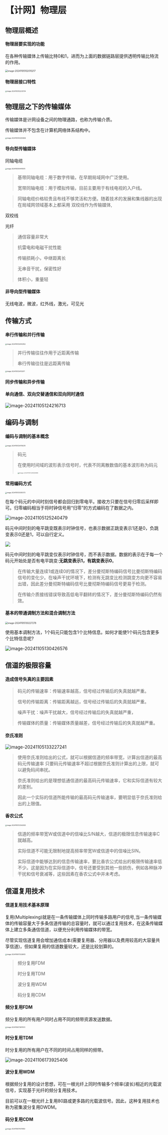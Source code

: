 # 【计网】物理层

## 物理层概述

#### 物理层要实现的功能

在各种传输媒体上传输比特0和1，进而为上面的数据链路层提供透明传输比特流的作用。

<img src="https://gitee.com/ForeverHamburger/picgo_imgs1/raw/master/202411051020295.png" alt="image-20241105102010217" style="zoom: 50%;" />

#### 物理层接口特性

<img src="https://gitee.com/ForeverHamburger/picgo_imgs1/raw/master/202411051022764.png" alt="image-20241105102235704" style="zoom:33%;" />

## 物理层之下的传输媒体

传输媒体是计网设备之间的物理通路，也称为传输介质。

传输媒体并不包含在计算机网络体系结构中。

<img src="https://gitee.com/ForeverHamburger/picgo_imgs1/raw/master/202411051042928.png" alt="image-20241105104255858" style="zoom:33%;" />

#### 导向型传输媒体

同轴电缆

<img src="https://gitee.com/ForeverHamburger/picgo_imgs1/raw/master/202411051044014.png" alt="image-20241105104411970" style="zoom:33%;" />

> 基带同轴电缆：用于数字传输，在早期局域网中广泛使用。
>
> 宽带同轴电缆：用于模拟传输，目前主要用于有线电视的入户线。

> 同轴电缆价格较贵且布线不够灵活和方便。随着技术的发展和集线器的出现在局域网领域基本上都采用
> 双绞线作为传输媒体,

双绞线

光纤

> 通信容量非常大
>
> 抗雷电和电磁干扰性能
>
> 传输损耗小，中继距离长
>
> 无串音干扰，保密性好
>
> 体积小，重量轻

#### 非导向型传输媒体

无线电波，微波，红外线，激光，可见光

## 传输方式

#### 串行传输和并行传输

<img src="https://gitee.com/ForeverHamburger/picgo_imgs1/raw/master/202411051240207.png" alt="image-20241105124002162" style="zoom:33%;" />

> 并行传输往往作用于近距离传输
>
> 串行传输往往是远距离传输

<img src="https://gitee.com/ForeverHamburger/picgo_imgs1/raw/master/202411051241062.png" alt="image-20241105124112971" style="zoom:33%;" />

#### 同步传输和异步传输



#### 单向通信、双向交替通信和双向同时通信

![image-20241105124216713](https://gitee.com/ForeverHamburger/picgo_imgs1/raw/master/202411051242028.png)

## 编码与调制

#### 编码与调制的基本概念

<img src="https://gitee.com/ForeverHamburger/picgo_imgs1/raw/master/202411051247278.png" alt="image-20241105124708210" style="zoom:33%;" />

>  码元
>
> 在使用时间域的波形表示信号时，代表不同离散数值的基本波形称为码元
>
> <img src="https://gitee.com/ForeverHamburger/picgo_imgs1/raw/master/202411051248027.png" alt="image-20241105124838985" style="zoom:33%;" />

#### 常用编码方式

<img src="https://gitee.com/ForeverHamburger/picgo_imgs1/raw/master/202411051250247.png" alt="image-20241105125055173" style="zoom:33%;" />

在每个码元的中间时刻信号都会回归到零电平。接收方只要在信号归零后采样即可。归零编码相当于将时钟信号用“归零”的方式编码在了数据之内。

![image-20241105125240479](https://gitee.com/ForeverHamburger/picgo_imgs1/raw/master/202411051252541.png)

码元中间时刻的电平跳变既表示时钟信号，也表示数据正跳变表示1还是0，负跳变表示0还是1，可以自行定义。

![](https://gitee.com/ForeverHamburger/picgo_imgs1/raw/master/202411051253936.png)

码元中间时刻的电平跳变仅表示时钟信号，而不表示数据。数据的表示在于每一个码元开始处是否有电平跳变:**无跳变表示1，有跳变表示0**。

> 在传输大量连续1或连续0的情况下，差分曼彻斯特编码信号比曼彻斯特编码信号的变化少。在噪声干扰环境下，检测有无跳变比检测跳变方向更不容易出错，因此差分曼彻斯特编码信号比曼彻斯特编码信号更易于检测。
>
> 在传输介质接线错误导致高低电平翻转的情况下，差分曼彻斯特编码仍然有效。

#### 基本的带通调制方法和混合调制方法

<img src="https://gitee.com/ForeverHamburger/picgo_imgs1/raw/master/202411051302371.png" alt="image-20241105130227278" style="zoom:50%;" />

使用基本调制方法，1个码元只能包含1个比特信息。如何才能使1个码元包含更多个比特信息呢?

![image-20241105130426576](https://gitee.com/ForeverHamburger/picgo_imgs1/raw/master/202411051304673.png)

## 信道的极限容量

#### 造成信号失真的主要因素

> 码元的传输速率：传输速率越高，信号经过传输后的失真就越严重。
>
> 信号的传输距离：传输距离越远，信号经过传输后的失真就越严重。
>
> 噪声干扰：噪声干扰越大，信号经过传输后的失真就越严重，
>
> 传输媒体的质量：传输媒体质量越差，信号经过传输后的失真就越严重。

#### 奈氏准则

![image-20241105133227241](https://gitee.com/ForeverHamburger/picgo_imgs1/raw/master/202411051332317.png)

> 使用奈氏准则给出的公式，就可以根据信道的频率带宽，计算出信道的最高码元传输速率
> 只要码元传输速率不超过根据奈氏准则计算出的上限，就可以避免码间串扰。
>
> 奈氏准则给出的是理想低通信道的最高码元传输速率，它和实际信道有较大的差别。
>
> 因此一个实际的信道所能传输的最高码元传输速率，要明显低于奈氏准则给出的上限值。

#### 香农公式

<img src="https://gitee.com/ForeverHamburger/picgo_imgs1/raw/master/202411051333982.png" alt="image-20241105133342925" style="zoom:33%;" />

> 信道的频率带宽W或信道中的信噪比S/N越大，信道的极限信息传输速率C就越高。
>
> 实际信道不可能无限制地提高频率带宽W或信道中的信噪比SIN。
>
> 实际信道中能够达到的信息传输速率，要比香农公式给出的极限传输速率低不少。这是因为在实际信道中，信号还要受到其他一些损伤，例如各种脉冲干扰和信号衰减等，这些因素在香农公式中并未考虑。

## 信道复用技术

#### 信道复用技术基本原理

复用(Multiplexing)就是在一条传输媒体上同时传输多路用户的信号,当一条传输媒体的传输容量大于多条信道传输的总容量时，就可以通过复用技术，在这条传输媒体上建立多条通信信道，以便充分利用传输媒体的带宽。

尽管实现信道复用会增加通信成本(需要复用器、分用器以及费用较高的大容量共享信道)，但如果复用的信道数量较大，还是比较划算的。

<img src="https://gitee.com/ForeverHamburger/picgo_imgs1/raw/master/202411061733786.png" alt="image-20241106173328612" style="zoom:33%;" />

> 频分复用FDM
>
> 时分复用TDM
>
> 波分复用WDM
>
> 码分复用CDM

#### 频分复用FDM

频分复用的所有用户同时占用不同的频带资源发送数据。

<img src="https://gitee.com/ForeverHamburger/picgo_imgs1/raw/master/202411061738738.png" alt="image-20241106173817672" style="zoom:33%;" />

#### 时分复用TDM

时分复用的所有用户在不同的时间占用同样的频带。

![image-20241106173925406](https://gitee.com/ForeverHamburger/picgo_imgs1/raw/master/202411061739527.png)

#### 波分复用WDM

根据频分复用的设计思想，可在一根光纤上同时传输多个频率(波长)相近的光载波信号，实现基于光纤的频分复用技术。

目前可以在一根光纤上复用80路或更多路的光载波信号。因此，这种复用技术也称为密集波分复用DWDM。

#### 码分复用CDM

<img src="https://gitee.com/ForeverHamburger/picgo_imgs1/raw/master/202411061743944.png" alt="image-20241106174311850" style="zoom:33%;" />

